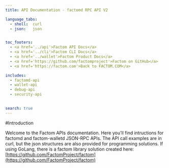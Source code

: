 ```yaml
---
title: API Documentation - factomd RPC API V2

language_tabs:
  - shell:  curl
  - json:   json


toc_footers:
  - <a href='../api'>Factom API Docs</a>
  - <a href='../cli'>Factom CLI Docs</a>
  - <a href='../wallet'>Factom Product Docs</a>
  - <a href='https://github.com/factomproject'>Factom on GitHub</a>
  - <a href='https://factom.com'>Back to FACTOM.COM</a>

includes:
  - factomd-api
  - wallet-api
  - debug-api
  - security-api
  

search: true
---
```


#Introduction

Welcome to the Factom APIs documentation. Here you'll find intructions for factomd and factom-walletd JSON-RPC APIs.
The API call examples are in curl, but the json structures are also provided for programming solutions. If using GoLang, there is a factom library solution created here: [https://github.com/FactomProject/factom](https://github.com/FactomProject/factom)
